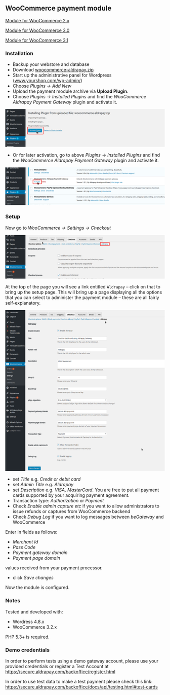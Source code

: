 ## WooCommerce payment module

[Module for WooCommerce 2.x](https://github.com/bobesku/woocommerce-payment-module/tree/woocommerce-2.4)

[Module for WooCommerce 3.0](https://github.com/bobesku/woocommerce-payment-module/tree/woocommerce-3.0)

[Module for WooCommerce 3.1](https://github.com/bobesku/woocommerce-payment-module/tree/woocommerce-3.1)


### Installation

  * Backup your webstore and database
  * Download [woocommerce-aldrapay.zip](https://github.com/bobesku/woocommerce-payment-module/blob/master/woocommerce-aldrapay.zip?raw=true)
  * Start up the administrative panel for Wordpress (www.yourshop.com/wp-admin/)
  * Choose _Plugins -> Add New_
  * Upload the payment module archive via **Upload Plugin**.
  * Choose _Plugins -> Installed Plugins_ and find the _WooCommerce Aldrapay Payment Gateway_ plugin and activate it.

![Activate](https://github.com/bobesku/woocommerce-payment-module/raw/master/doc/activate-plugin-uploaded-en.png)

  * Or for later activation, go to above _Plugins -> Installed Plugins_ and find the _WooCommerce Aldrapay Payment Gateway_ plugin and activate it.

![Activate](https://github.com/bobesku/woocommerce-payment-module/raw/master/doc/activate-plugin-en.png)

### Setup

Now go to _WooCommerce -> Settings -> Checkout_

![Setup-1](https://github.com/bobesku/woocommerce-payment-module/raw/master/doc/setup-plugin-1-en.png)

At the top of the page you will see a link entitled `Aldrapay` – click on that to bring up the setup page.
This will bring up a page displaying all the options that you can select to administer the payment module – these are all fairly self-explanatory.

![Setup-2](https://github.com/bobesku/woocommerce-payment-module/raw/master/doc/setup-plugin-2-en.png)

  * set _Title_ e.g. _Credit or debit card_
  * set _Admin Title_ e.g. _Aldrapay_
  * set _Description_ e.g. _VISA, MasterCard_. You are free to put all payment cards supported by your acquiring payment agreement.
  * Transaction type: _Authorization_ or _Payment_
  * Check _Enable admin capture etc_ if you want to allow administrators
    to issue refunds or captures from WooCommerce backend
  * Check _Debug Log_ if you want to log messages between _beGateway_
    and WooCommerce

Enter in fields as follows:

  * _Merchant Id_
  * _Pass Code_
  * _Payment gateway domain_
  * _Payment page domain_

values received from your payment processor.

  * click _Save changes_

Now the module is configured.

### Notes

Tested and developed with:

  * Wordress 4.8.x
  * WooCommerce 3.2.x

PHP 5.3+ is required.

### Demo credentials

In order to perform tests using a demo gateway account, please use your provided credentials or register a Test Account at https://secure.aldrapay.com/backoffice/register.html 

In order to use test data to make a test payment please check this link: https://secure.aldrapay.com/backoffice/docs/api/testing.html#test-cards 
